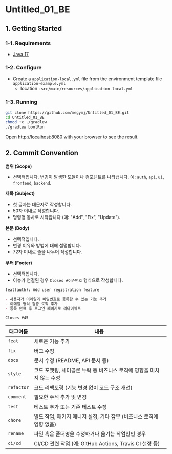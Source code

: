 # Untitled_01_BE




## 1. Getting Started

### 1-1. Requirements

- [Java 17](https://www.oracle.com/java/technologies/javase/jdk17-archive-downloads.html)

### 1-2. Configure

* Create a `application-local.yml` file from the environment template file `application-example.yml`
  * location : `src/main/resources/application-local.yml` 

### 1-3. Running

```bash
git clone https://github.com/megymj/Untitled_01_BE.git
cd Untitled_01_BE
chmod +x ./gradlew
./gradlew bootRun
```

Open [http://localhost:8080](http://localhost:8080) with your browser to see the result.



## 2. Commit Convention
**범위 (Scope)**

- 선택적입니다. 변경이 발생한 모듈이나 컴포넌트를 나타냅니다. 예: `auth`, `api`, `ui`, `frontend`, `backend`.

**제목 (Subject)**

- 첫 글자는 대문자로 작성합니다.
- 50자 이내로 작성합니다.
- 명령형 동사로 시작합니다 (예: "Add", "Fix", "Update").

**본문 (Body)**

- 선택적입니다.
- 변경 이유와 방법에 대해 설명합니다.
- 72자 이내로 줄을 나누어 작성합니다.

**푸터 (Footer)**

- 선택적입니다.
- 이슈가 연결된 경우 `Closes #이슈번호` 형식으로 작성합니다.

```markdown
feat(auth): Add user registration feature

- 사용자가 이메일과 비밀번호로 등록할 수 있는 기능 추가
- 이메일 형식 검증 로직 추가
- 등록 완료 후 로그인 페이지로 리다이렉트

Closes #45
```

| 태그이름   | 내용                                                         |
| ---------- | ------------------------------------------------------------ |
| `feat`     | 새로운 기능 추가                                             |
| `fix`      | 버그 수정                                                    |
| `docs`     | 문서 수정 (README, API 문서 등)                              |
| `style`    | 코드 포맷팅, 세미콜론 누락 등 비즈니스 로직에 영향을 미치지 않는 수정 |
| `refactor` | 코드 리팩토링 (기능 변경 없이 코드 구조 개선)                |
| `comment`  | 필요한 주석 추가 및 변경                                     |
| `test`     | 테스트 추가 또는 기존 테스트 수정                            |
| `chore`    | 빌드 작업, 패키지 매니저 설정, 기타 잡무 (비즈니스 로직에 영향 없음) |
| `rename`   | 파일 혹은 폴더명을 수정하거나 옮기는 작업만인 경우           |
| `ci/cd`    | CI/CD 관련 작업 (예: GitHub Actions, Travis CI 설정 등)      |
